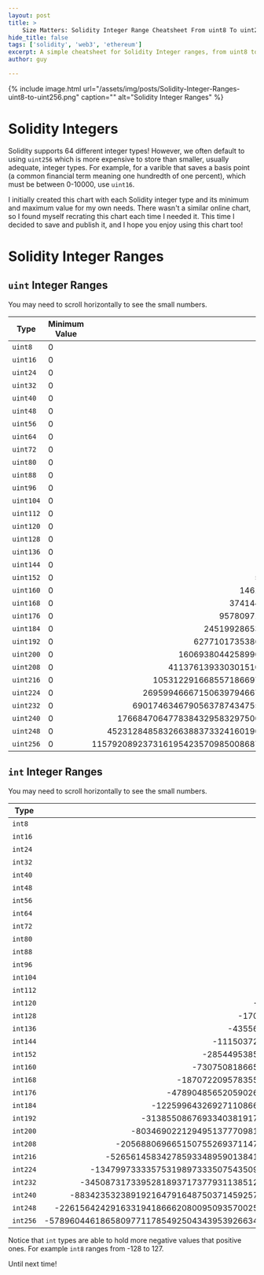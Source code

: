 ```yaml
---
layout: post
title: >
    Size Matters: Solidity Integer Range Cheatsheet From uint8 To uint256
hide_title: false
tags: ['solidity', 'web3', 'ethereum']
excerpt: A simple cheatsheet for Solidity Integer ranges, from uint8 to uint256. In data types, size does matter :0.
author: guy

---
```


{% include image.html url="/assets/img/posts/Solidity-Integer-Ranges-uint8-to-uint256.png" caption="" alt="Solidity Integer Ranges" %}

# Solidity Integers

Solidity supports 64 different integer types! However, we often default to using `uint256` which is more expensive to store than smaller, usually adequate, integer types. For example, for a varible that saves a basis point (a common financial term meaning one hundredth of one percent), which must be between 0-10000, use `uint16`.

I initially created this chart with each Solidity integer type and its minimum and maximum value for my own needs. There wasn't a similar online chart, so I found myself recrating this chart each time I needed it. This time I decided to save and publish it, and I hope you enjoy using this chart too!

# Solidity Integer Ranges

## `uint` Integer Ranges

You may need to scroll horizontally to see the small numbers.

|Type |Minimum Value|Maximum Value|
|---|---| ---: |
|`uint8`|0|255|
|`uint16`|0|65535|
|`uint24`|0|16777215|
|`uint32`|0|4294967295|
|`uint40`|0|1099511627775|
|`uint48`|0|281474976710655|
|`uint56`|0|72057594037927935|
|`uint64`|0|18446744073709551615|
|`uint72`|0|4722366482869645213695|
|`uint80`|0|1208925819614629174706175|
|`uint88`|0|309485009821345068724781055|
|`uint96`|0|79228162514264337593543950335|
|`uint104`|0|20282409603651670423947251286015|
|`uint112`|0|5192296858534827628530496329220095|
|`uint120`|0|1329227995784915872903807060280344575|
|`uint128`|0|340282366920938463463374607431768211455|
|`uint136`|0|87112285931760246646623899502532662132735|
|`uint144`|0|22300745198530623141535718272648361505980415|
|`uint152`|0|5708990770823839524233143877797980545530986495|
|`uint160`|0|1461501637330902918203684832716283019655932542975|
|`uint168`|0|374144419156711147060143317175368453031918731001855|
|`uint176`|0|95780971304118053647396689196894323976171195136475135|
|`uint184`|0|24519928653854221733733552434404946937899825954937634815|
|`uint192`|0|6277101735386680763835789423207666416102355444464034512895|
|`uint200`|0|1606938044258990275541962092341162602522202993782792835301375|
|`uint208`|0|411376139330301510538742295639337626245683966408394965837152255|
|`uint216`|0|105312291668557186697918027683670432318895095400549111254310977535|
|`uint224`|0|26959946667150639794667015087019630673637144422540572481103610249215|
|`uint232`|0|6901746346790563787434755862277025452451108972170386555162524223799295|
|`uint240`|0|1766847064778384329583297500742918515827483896875618958121606201292619775|
|`uint248`|0|452312848583266388373324160190187140051835877600158453279131187530910662655|
|`uint256`|0|115792089237316195423570985008687907853269984665640564039457584007913129639935|

## `int` Integer Ranges

You may need to scroll horizontally to see the small numbers.

|Type |Minimum Value|Maximum Value|
|---| ---: | ---: |
|`int8`|-128|127|
|`int16`|-32768|32767|
|`int24`|-8388608|8388607|
|`int32`|-2147483648|2147483647|
|`int40`|-549755813888|549755813887|
|`int48`|-140737488355328|140737488355327|
|`int56`|-36028797018963968|36028797018963967|
|`int64`|-9223372036854775808|9223372036854775807|
|`int72`|-2361183241434822606848|2361183241434822606847|
|`int80`|-604462909807314587353088|604462909807314587353087|
|`int88`|-154742504910672534362390528|154742504910672534362390527|
|`int96`|-39614081257132168796771975168|39614081257132168796771975167|
|`int104`|-10141204801825835211973625643008|10141204801825835211973625643007|
|`int112`|-2596148429267413814265248164610048|2596148429267413814265248164610047|
|`int120`|-664613997892457936451903530140172288|664613997892457936451903530140172287|
|`int128`|-170141183460469231731687303715884105728|170141183460469231731687303715884105727|
|`int136`|-43556142965880123323311949751266331066368|43556142965880123323311949751266331066367|
|`int144`|-11150372599265311570767859136324180752990208|11150372599265311570767859136324180752990207|
|`int152`|-2854495385411919762116571938898990272765493248|2854495385411919762116571938898990272765493247|
|`int160`|-730750818665451459101842416358141509827966271488|730750818665451459101842416358141509827966271487|
|`int168`|-187072209578355573530071658587684226515959365500928|187072209578355573530071658587684226515959365500927|
|`int176`|-47890485652059026823698344598447161988085597568237568|47890485652059026823698344598447161988085597568237567|
|`int184`|-12259964326927110866866776217202473468949912977468817408|12259964326927110866866776217202473468949912977468817407|
|`int192`|-3138550867693340381917894711603833208051177722232017256448|3138550867693340381917894711603833208051177722232017256447|
|`int200`|-803469022129495137770981046170581301261101496891396417650688|803469022129495137770981046170581301261101496891396417650687|
|`int208`|-205688069665150755269371147819668813122841983204197482918576128|205688069665150755269371147819668813122841983204197482918576127|
|`int216`|-52656145834278593348959013841835216159447547700274555627155488768|52656145834278593348959013841835216159447547700274555627155488767|
|`int224`|-13479973333575319897333507543509815336818572211270286240551805124608|13479973333575319897333507543509815336818572211270286240551805124607|
|`int232`|-3450873173395281893717377931138512726225554486085193277581262111899648|3450873173395281893717377931138512726225554486085193277581262111899647|
|`int240`|-883423532389192164791648750371459257913741948437809479060803100646309888|883423532389192164791648750371459257913741948437809479060803100646309887|
|`int248`|-226156424291633194186662080095093570025917938800079226639565593765455331328|226156424291633194186662080095093570025917938800079226639565593765455331327|
|`int256`|-57896044618658097711785492504343953926634992332820282019728792003956564819968|57896044618658097711785492504343953926634992332820282019728792003956564819967|

Notice that `int` types are able to hold more negative values that positive ones. For example `int8` ranges from -128 to 127.

Until next time!
